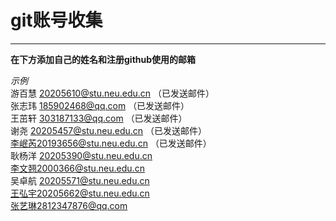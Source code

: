 # git账号收集
***
**在下方添加自己的姓名和注册github使用的邮箱**

*示例*   
游百慧 20205610@stu.neu.edu.cn  （已发送邮件）  
张志玮 185902468@qq.com  （已发送邮件）  
王茁轩 303187133@qq.com  （已发送邮件）  
谢尧 20205457@stu.neu.edu.cn  （已发送邮件）  
李岷芮20193656@stu.neu.edu.cn  （已发送邮件）  
耿杨洋 20205390@stu.neu.edu.cn  
李文翘2000366@stu.neu.edu.cn  
吴卓航 20205571@stu.neu.edu.cn  
王弘宇20205662@stu.neu.edu.cn  
张艺琳2812347876@qq.com

